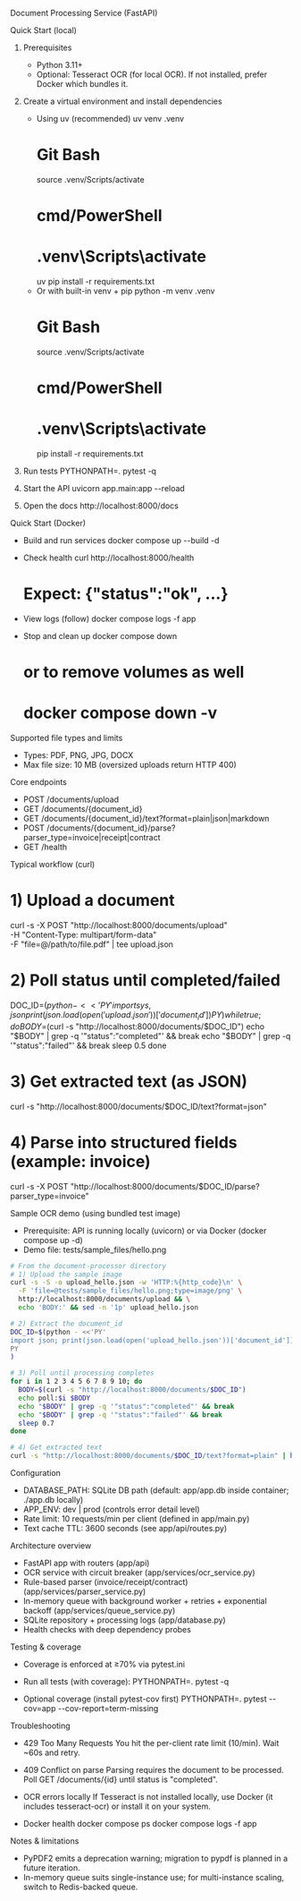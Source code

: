 Document Processing Service (FastAPI)

Quick Start (local)

1. Prerequisites

   - Python 3.11+
   - Optional: Tesseract OCR (for local OCR). If not installed, prefer Docker which bundles it.

2. Create a virtual environment and install dependencies

   - Using uv (recommended)
     uv venv .venv
     # Git Bash
     source .venv/Scripts/activate
     # cmd/PowerShell
     # .venv\Scripts\activate
     uv pip install -r requirements.txt
   - Or with built-in venv + pip
     python -m venv .venv
     # Git Bash
     source .venv/Scripts/activate
     # cmd/PowerShell
     # .venv\Scripts\activate
     pip install -r requirements.txt

3. Run tests
   PYTHONPATH=. pytest -q

4. Start the API
   uvicorn app.main:app --reload

5. Open the docs
   http://localhost:8000/docs

Quick Start (Docker)

- Build and run services
  docker compose up --build -d

- Check health
  curl http://localhost:8000/health

  # Expect: {"status":"ok", ...}

- View logs (follow)
  docker compose logs -f app

- Stop and clean up
  docker compose down
  # or to remove volumes as well
  # docker compose down -v

Supported file types and limits

- Types: PDF, PNG, JPG, DOCX
- Max file size: 10 MB (oversized uploads return HTTP 400)

Core endpoints

- POST /documents/upload
- GET /documents/{document_id}
- GET /documents/{document_id}/text?format=plain|json|markdown
- POST /documents/{document_id}/parse?parser_type=invoice|receipt|contract
- GET /health

Typical workflow (curl)

# 1) Upload a document

curl -s -X POST "http://localhost:8000/documents/upload" \
 -H "Content-Type: multipart/form-data" \
 -F "file=@/path/to/file.pdf" | tee upload.json

# 2) Poll status until completed/failed

DOC_ID=$(python - <<'PY'
import sys, json
print(json.load(open('upload.json'))['document_id'])
PY
)
while true; do
  BODY=$(curl -s "http://localhost:8000/documents/$DOC_ID")
  echo "$BODY" | grep -q '"status":"completed"' && break
echo "$BODY" | grep -q '"status":"failed"' && break
sleep 0.5
done

# 3) Get extracted text (as JSON)

curl -s "http://localhost:8000/documents/$DOC_ID/text?format=json"

# 4) Parse into structured fields (example: invoice)

curl -s -X POST "http://localhost:8000/documents/$DOC_ID/parse?parser_type=invoice"

Sample OCR demo (using bundled test image)

- Prerequisite: API is running locally (uvicorn) or via Docker (docker compose up -d)
- Demo file: tests/sample_files/hello.png

```bash
# From the document-processor directory
# 1) Upload the sample image
curl -s -S -o upload_hello.json -w 'HTTP:%{http_code}\n' \
  -F 'file=@tests/sample_files/hello.png;type=image/png' \
  http://localhost:8000/documents/upload && \
  echo 'BODY:' && sed -n '1p' upload_hello.json

# 2) Extract the document_id
DOC_ID=$(python - <<'PY'
import json; print(json.load(open('upload_hello.json'))['document_id'])
PY
)

# 3) Poll until processing completes
for i in 1 2 3 4 5 6 7 8 9 10; do
  BODY=$(curl -s "http://localhost:8000/documents/$DOC_ID")
  echo poll:$i $BODY
  echo "$BODY" | grep -q '"status":"completed"' && break
  echo "$BODY" | grep -q '"status":"failed"' && break
  sleep 0.7
done

# 4) Get extracted text
curl -s "http://localhost:8000/documents/$DOC_ID/text?format=plain" | head -c 200; echo
```

Configuration

- DATABASE_PATH: SQLite DB path (default: app/app.db inside container; ./app.db locally)
- APP_ENV: dev | prod (controls error detail level)
- Rate limit: 10 requests/min per client (defined in app/main.py)
- Text cache TTL: 3600 seconds (see app/api/routes.py)

Architecture overview

- FastAPI app with routers (app/api)
- OCR service with circuit breaker (app/services/ocr_service.py)
- Rule-based parser (invoice/receipt/contract) (app/services/parser_service.py)
- In-memory queue with background worker + retries + exponential backoff (app/services/queue_service.py)
- SQLite repository + processing logs (app/database.py)
- Health checks with deep dependency probes

Testing & coverage

- Coverage is enforced at ≥70% via pytest.ini
- Run all tests (with coverage):
  PYTHONPATH=. pytest -q

- Optional coverage (install pytest-cov first)
  PYTHONPATH=. pytest --cov=app --cov-report=term-missing

Troubleshooting

- 429 Too Many Requests
  You hit the per-client rate limit (10/min). Wait ~60s and retry.

- 409 Conflict on parse
  Parsing requires the document to be processed. Poll GET /documents/{id} until status is "completed".

- OCR errors locally
  If Tesseract is not installed locally, use Docker (it includes tesseract-ocr) or install it on your system.

- Docker health
  docker compose ps
  docker compose logs -f app

Notes & limitations

- PyPDF2 emits a deprecation warning; migration to pypdf is planned in a future iteration.
- In-memory queue suits single-instance use; for multi-instance scaling, switch to Redis-backed queue.

